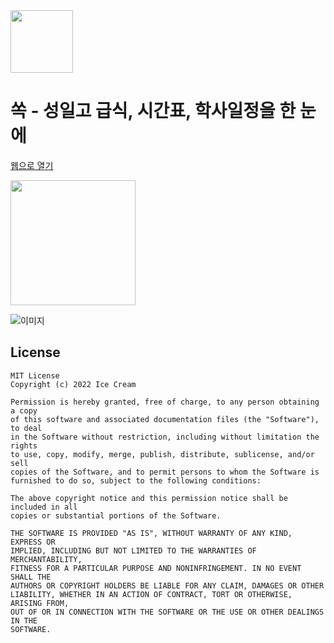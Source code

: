 
<img src="https://i.imgur.com/sttjObT.png" width="100px">

# 쏙 - 성일고 급식, 시간표, 학사일정을 한 눈에

[웹으로 열기](https://sungil.me)

<a href='https://play.google.com/store/apps/details?id=com.icecream.sungilmeal&pcampaignid=pcampaignidMKT-Other-global-all-co-prtnr-py-PartBadge-Mar2515-1'><img salt='다운로드하기 Google Play' src='https://play.google.com/intl/ko_KR/badges/static/images/badges/ko_badge_web_generic.png' width="200px"/></a>

![이미지](https://i.imgur.com/5LqdyDL.png)

## License

```
MIT License
Copyright (c) 2022 Ice Cream

Permission is hereby granted, free of charge, to any person obtaining a copy
of this software and associated documentation files (the "Software"), to deal
in the Software without restriction, including without limitation the rights
to use, copy, modify, merge, publish, distribute, sublicense, and/or sell
copies of the Software, and to permit persons to whom the Software is
furnished to do so, subject to the following conditions:

The above copyright notice and this permission notice shall be included in all
copies or substantial portions of the Software.

THE SOFTWARE IS PROVIDED "AS IS", WITHOUT WARRANTY OF ANY KIND, EXPRESS OR
IMPLIED, INCLUDING BUT NOT LIMITED TO THE WARRANTIES OF MERCHANTABILITY,
FITNESS FOR A PARTICULAR PURPOSE AND NONINFRINGEMENT. IN NO EVENT SHALL THE
AUTHORS OR COPYRIGHT HOLDERS BE LIABLE FOR ANY CLAIM, DAMAGES OR OTHER
LIABILITY, WHETHER IN AN ACTION OF CONTRACT, TORT OR OTHERWISE, ARISING FROM,
OUT OF OR IN CONNECTION WITH THE SOFTWARE OR THE USE OR OTHER DEALINGS IN THE
SOFTWARE.
```
